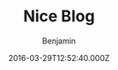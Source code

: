 ---
title: Nice Blog
github: 'https://github.com/itisbenjamin/Nice_Blog'
demo: 'https://itisbenjamin.github.io/Nice_Blog'
author: Benjamin
ssg:
  - Jekyll
cms:
  - No Cms
date: 2016-03-29T12:52:40.000Z
github_branch: master
description: A Simple Jakyll Blog Theme.
stale: true
---